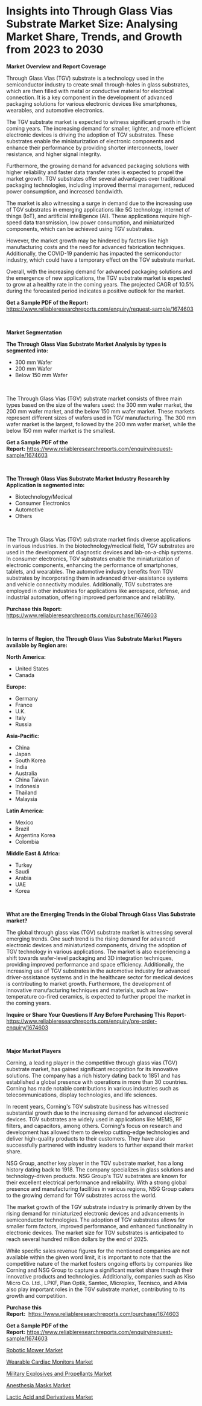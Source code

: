 <p><h1>Insights into Through Glass Vias Substrate Market Size: Analysing Market Share, Trends, and Growth from 2023 to 2030</h1></p><p><strong>Market Overview and Report Coverage</strong></p>
<p><p>Through Glass Vias (TGV) substrate is a technology used in the semiconductor industry to create small through-holes in glass substrates, which are then filled with metal or conductive material for electrical connection. It is a key component in the development of advanced packaging solutions for various electronic devices like smartphones, wearables, and automotive electronics.</p><p>The TGV substrate market is expected to witness significant growth in the coming years. The increasing demand for smaller, lighter, and more efficient electronic devices is driving the adoption of TGV substrates. These substrates enable the miniaturization of electronic components and enhance their performance by providing shorter interconnects, lower resistance, and higher signal integrity.</p><p>Furthermore, the growing demand for advanced packaging solutions with higher reliability and faster data transfer rates is expected to propel the market growth. TGV substrates offer several advantages over traditional packaging technologies, including improved thermal management, reduced power consumption, and increased bandwidth.</p><p>The market is also witnessing a surge in demand due to the increasing use of TGV substrates in emerging applications like 5G technology, internet of things (IoT), and artificial intelligence (AI). These applications require high-speed data transmission, low power consumption, and miniaturized components, which can be achieved using TGV substrates.</p><p>However, the market growth may be hindered by factors like high manufacturing costs and the need for advanced fabrication techniques. Additionally, the COVID-19 pandemic has impacted the semiconductor industry, which could have a temporary effect on the TGV substrate market.</p><p>Overall, with the increasing demand for advanced packaging solutions and the emergence of new applications, the TGV substrate market is expected to grow at a healthy rate in the coming years. The projected CAGR of 10.5% during the forecasted period indicates a positive outlook for the market.</p></p>
<p><strong>Get a Sample PDF of the Report:</strong> <a href="https://www.reliableresearchreports.com/enquiry/request-sample/1674603">https://www.reliableresearchreports.com/enquiry/request-sample/1674603</a></p>
<p>&nbsp;</p>
<p><strong>Market Segmentation</strong></p>
<p><strong>The Through Glass Vias Substrate Market Analysis by types is segmented into:</strong></p>
<p><ul><li>300 mm Wafer</li><li>200 mm Wafer</li><li>Below 150 mm Wafer</li></ul></p>
<p>&nbsp;</p>
<p><p>The Through Glass Vias (TGV) substrate market consists of three main types based on the size of the wafers used: the 300 mm wafer market, the 200 mm wafer market, and the below 150 mm wafer market. These markets represent different sizes of wafers used in TGV manufacturing. The 300 mm wafer market is the largest, followed by the 200 mm wafer market, while the below 150 mm wafer market is the smallest.</p></p>
<p><strong>Get a Sample PDF of the Report:</strong>&nbsp;<a href="https://www.reliableresearchreports.com/enquiry/request-sample/1674603">https://www.reliableresearchreports.com/enquiry/request-sample/1674603</a></p>
<p>&nbsp;</p>
<p><strong>The Through Glass Vias Substrate Market Industry Research by Application is segmented into:</strong></p>
<p><ul><li>Biotechnology/Medical</li><li>Consumer Electronics</li><li>Automotive</li><li>Others</li></ul></p>
<p>&nbsp;</p>
<p><p>The Through Glass Vias (TGV) substrate market finds diverse applications in various industries. In the biotechnology/medical field, TGV substrates are used in the development of diagnostic devices and lab-on-a-chip systems. In consumer electronics, TGV substrates enable the miniaturization of electronic components, enhancing the performance of smartphones, tablets, and wearables. The automotive industry benefits from TGV substrates by incorporating them in advanced driver-assistance systems and vehicle connectivity modules. Additionally, TGV substrates are employed in other industries for applications like aerospace, defense, and industrial automation, offering improved performance and reliability.</p></p>
<p><strong>Purchase this Report:</strong>&nbsp; <a href="https://www.reliableresearchreports.com/purchase/1674603">https://www.reliableresearchreports.com/purchase/1674603</a></p>
<p>&nbsp;</p>
<p><strong>In terms of Region, the Through Glass Vias Substrate Market Players available by Region are:</strong></p>
<p>
    <p> <strong> North America: </strong>
        <ul>
            <li>United States</li>
            <li>Canada</li>
        </ul>
        </p> 
    <p> <strong> Europe: </strong>
        <ul>
            <li>Germany</li>
            <li>France</li>
            <li>U.K.</li>
            <li>Italy</li>
            <li>Russia</li>
        </ul>
        </p> 
    <p> <strong> Asia-Pacific: </strong>
        <ul>
            <li>China</li>
            <li>Japan</li>
            <li>South Korea</li>
            <li>India</li>
            <li>Australia</li>
            <li>China Taiwan</li>
            <li>Indonesia</li>
            <li>Thailand</li>
            <li>Malaysia</li>
        </ul>
        </p> 
    <p> <strong> Latin America: </strong>
        <ul>
            <li>Mexico</li>
            <li>Brazil</li>
            <li>Argentina Korea</li>
            <li>Colombia</li>
        </ul>
        </p> 
    <p> <strong> Middle East & Africa: </strong>
        <ul>
            <li>Turkey</li>
            <li>Saudi</li>
            <li>Arabia</li>
            <li>UAE</li>
            <li>Korea</li>
        </ul>
    </p>
    </p>
<p>&nbsp;</p>
<p><strong>What are the Emerging Trends in the Global Through Glass Vias Substrate market?</strong></p>
<p><p>The global through glass vias (TGV) substrate market is witnessing several emerging trends. One such trend is the rising demand for advanced electronic devices and miniaturized components, driving the adoption of TGV technology in various applications. The market is also experiencing a shift towards wafer-level packaging and 3D integration techniques, providing improved performance and space efficiency. Additionally, the increasing use of TGV substrates in the automotive industry for advanced driver-assistance systems and in the healthcare sector for medical devices is contributing to market growth. Furthermore, the development of innovative manufacturing techniques and materials, such as low-temperature co-fired ceramics, is expected to further propel the market in the coming years.</p></p>
<p><strong>Inquire or Share Your Questions If Any Before Purchasing This Report</strong>- <a href="https://www.reliableresearchreports.com/enquiry/pre-order-enquiry/1674603">https://www.reliableresearchreports.com/enquiry/pre-order-enquiry/1674603</a></p>
<p>&nbsp;</p>
<p><strong>Major Market Players</strong></p>
<p><p>Corning, a leading player in the competitive through glass vias (TGV) substrate market, has gained significant recognition for its innovative solutions. The company has a rich history dating back to 1851 and has established a global presence with operations in more than 30 countries. Corning has made notable contributions in various industries such as telecommunications, display technologies, and life sciences.</p><p>In recent years, Corning's TGV substrate business has witnessed substantial growth due to the increasing demand for advanced electronic devices. TGV substrates are widely used in applications like MEMS, RF filters, and capacitors, among others. Corning's focus on research and development has allowed them to develop cutting-edge technologies and deliver high-quality products to their customers. They have also successfully partnered with industry leaders to further expand their market share.</p><p>NSG Group, another key player in the TGV substrate market, has a long history dating back to 1918. The company specializes in glass solutions and technology-driven products. NSG Group's TGV substrates are known for their excellent electrical performance and reliability. With a strong global presence and manufacturing facilities in various regions, NSG Group caters to the growing demand for TGV substrates across the world.</p><p>The market growth of the TGV substrate industry is primarily driven by the rising demand for miniaturized electronic devices and advancements in semiconductor technologies. The adoption of TGV substrates allows for smaller form factors, improved performance, and enhanced functionality in electronic devices. The market size for TGV substrates is anticipated to reach several hundred million dollars by the end of 2025.</p><p>While specific sales revenue figures for the mentioned companies are not available within the given word limit, it is important to note that the competitive nature of the market fosters ongoing efforts by companies like Corning and NSG Group to capture a significant market share through their innovative products and technologies. Additionally, companies such as Kiso Micro Co. Ltd., LPKF, Plan Optik, Samtec, Microplex, Tecnisco, and Allvia also play important roles in the TGV substrate market, contributing to its growth and competition.</p></p>
<p><strong>Purchase this Report:</strong>&nbsp;&nbsp;<a href="https://www.reliableresearchreports.com/purchase/1674603">https://www.reliableresearchreports.com/purchase/1674603</a></p>
<p></p>
<p><strong>Get a Sample PDF of the Report:</strong>&nbsp;<a href="https://www.reliableresearchreports.com/enquiry/request-sample/1674603">https://www.reliableresearchreports.com/enquiry/request-sample/1674603</a></p>
<p><p><a href="https://issuu.com/reportprime-2/docs/robotic-mower-market-size-2030.pptx?fr=xKAE9_zU1NQ">Robotic Mower Market</a></p><p><a href="https://www.linkedin.com/pulse/wearable-cardiac-monitors-market-size-growth-forecast-loc9c/">Wearable Cardiac Monitors Market</a></p><p><a href="https://issuu.com/reportprime-2/docs/military-explosives-and-propellants-market-size-20?fr=xKAE9_zU1NQ">Military Explosives and Propellants Market</a></p><p><a href="https://medium.com/@alaynagrant2023/anesthesia-masks-market-research-report-its-history-and-forecast-2023-to-2030-176f41f61d33">Anesthesia Masks Market</a></p><p><a href="https://github.com/santosh758595/Market-Research-Report-List-1/blob/main/lactic-acid-and-derivatives-market.md">Lactic Acid and Derivatives Market</a></p></p>